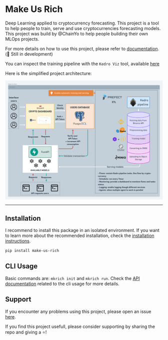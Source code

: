 # Make Us Rich
Deep Learning applied to cryptocurrency forecasting. This project is a tool to help people to train, serve and use 
cryptocurrencies forecasting models. This project was build by @ChainYo to help people building their own MLOps 
projects.

For more details on how to use this project, please refer to [documentation](https://chainyo.github.io/make-us-rich/).
(🚧 Still in development)

You can inspect the training pipeline with the `Kedro Viz` tool, available [here](https://makeusrich-viz.chainyo.tech)

Here is the simplified project architecture:

![Project Architecture](./docs/img/project_architecture.png)

---

## Installation

I recommend to install this package in an isolated environment. If you want to learn more about the recommended 
installation, check the [installation instructions](https://chainyo.github.io/make-us-rich/#installation).

```bash
pip install make-us-rich
```

## CLI Usage

Basic commands are: `mkrich init` and `mkrich run`. Check the 
[API documentation](https://chainyo.github.io/make-us-rich/api/cli/) related to the cli usage for more details.

## Support

If you encounter any problems using this project, please open an issue [here](https://github.com/ChainYo/make-us-rich/issues).

If you find this project usefull, please consider supporting by sharing the repo and giving a ⭐! 
